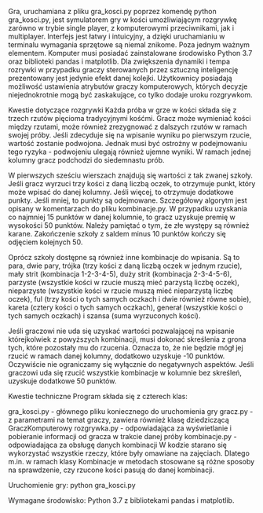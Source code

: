 Gra, uruchamiana z pliku gra_kosci.py poprzez komendę python gra_kosci.py, jest symulatorem gry w kości umożliwiającym rozgrywkę zarówno w trybie single player, z komputerowymi przeciwnikami, jak i multiplayer.
Interfejs jest łatwy i intuicyjny, a dzięki uruchamianiu w terminalu wymagania sprzętowe są niemal znikome. Poza jednym ważnym elementem.
Komputer musi posiadać zainstalowane środowisko Python 3.7 oraz biblioteki pandas i matplotlib.
Dla zwiększenia dynamiki i tempa rozrywki w przypadku graczy sterowanych przez sztuczną inteligencję prezentowany jest jedynie efekt danej kolejki.
Użytkownicy posiadają możliwość ustawienia atrybutów graczy komputerowych, których decyzje niejednokrotnie mogą być zaskakujące, co tylko dodaje uroku rozgrywkom.

Kwestie dotyczące rozgrywki
Każda próba w grze w kości składa się z trzech rzutów pięcioma tradycyjnymi kośćmi.
Gracz może wymieniać kości między rzutami, może również zrezygnować z dalszych rzutów w ramach swojej próby.
Jeśli zdecyduje się na wpisanie wyniku po pierwszym rzucie, wartość zostanie podwojona. Jednak musi być ostrożny w podejmowaniu tego ryzyka - podwojeniu ulegają również ujemne wyniki.
W ramach jednej kolumny gracz podchodzi do siedemnastu prób.

W pierwszych sześciu wierszach znajdują się wartości z tak zwanej szkoły.
Jeśli gracz wyrzuci trzy kości z daną liczbą oczek, to otrzymuje punkt, który może wpisać do danej kolumny.
Jeśli więcej, to otrzymuje dodatkowe punkty. Jeśli mniej, to punkty są odejmowane.
Szczegółowy algorytm jest opisany w komentarzach do pliku kombinacje.py.
W przypadku uzyskania co najmniej 15 punktów w danej kolumnie, to gracz uzyskuje premię w wysokości 50 punktów.
Należy pamiętać o tym, że złe występy są również karane. Zakończenie szkoły z saldem minus 10 punktów kończy się odjęciem kolejnych 50.

Oprócz szkoły dostępne są również inne kombinacje do wpisania.
Są to para, dwie pary, trójka (trzy kości z daną liczbą oczek w jednym rzucie), mały strit (kombinacja 1-2-3-4-5), duży strit (kombinacja 2-3-4-5-6), parzyste (wszystkie kości w rzucie muszą mieć parzystą liczbę oczek), nieparzyste (wszystkie kości w rzucie muszą mieć nieparzystą liczbę oczek), ful (trzy kości o tych samych oczkach i dwie również równe sobie), kareta (cztery kości o tych samych oczkach), generał (wszystkie kości o tych samych oczkach) i szansa (suma wyrzuconych kości).

Jeśli graczowi nie uda się uzyskać wartości pozwalającej na wpisanie którejkolwiek z powyższych kombinacji, musi dokonać skreślenia z grona tych, które pozostały mu do rzucenia. Oznacza to, że nie będzie mógł jej rzucić w ramach danej kolumny, dodatkowo uzyskuje -10 punktów. Oczywiście nie ograniczamy się wyłącznie do negatywnych aspektów. Jeśli graczowi uda się rzucić wszystkie kombinacje w kolumnie bez skreśleń, uzyskuje dodatkowe 50 punktów.

Kwestie techniczne
Program składa się z czterech klas:

gra_kosci.py - głównego pliku koniecznego do uruchomienia gry
gracz.py - z parametrami na temat graczy, zawiera również klasę dziedziczącą GraczKomputerowy
rozgrywka.py - odpowiadająca za wyświetlanie i pobieranie informacji od gracza w trakcie danej próby
kombinacje.py - odpowiadająca za obsługę danych kombinacji
W kodzie starano się wykorzystać wszystkie rzeczy, które były omawiane na zajęciach.
Dlatego m.in. w ramach klasy Kombinacje w metodach stosowane są różne sposoby na sprawdzenie, czy rzucone kości pasują do danej kombinacji.

Uruchomienie gry: python gra_kosci.py

Wymagane środowisko: Python 3.7 z bibliotekami pandas i matplotlib.
